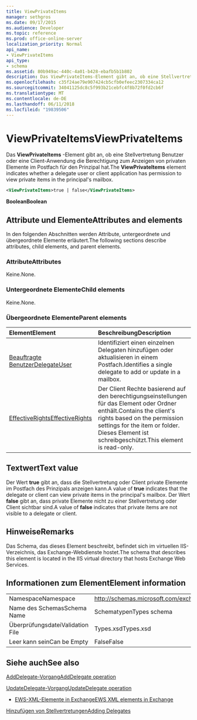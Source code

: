 ```yaml
---
title: ViewPrivateItems
manager: sethgros
ms.date: 09/17/2015
ms.audience: Developer
ms.topic: reference
ms.prod: office-online-server
localization_priority: Normal
api_name:
- ViewPrivateItems
api_type:
- schema
ms.assetid: 80b949ac-440c-4a01-b428-ebafb5b1b802
description: Das ViewPrivateItems-Element gibt an, ob eine Stellvertretung Benutzer oder eine Client-Anwendung die Berechtigung zum Anzeigen von privaten Elemente im Postfach für den Prinzipal hat.
ms.openlocfilehash: c35f24ae79e907424cb5cfb0efeec2307334ca12
ms.sourcegitcommit: 34041125dc8c5f993b21cebfc4f8b72f0fd2cb6f
ms.translationtype: MT
ms.contentlocale: de-DE
ms.lasthandoff: 06/11/2018
ms.locfileid: "19839506"
---
```

# <a name="viewprivateitems"></a><span data-ttu-id="7a205-103">ViewPrivateItems</span><span class="sxs-lookup"><span data-stu-id="7a205-103">ViewPrivateItems</span></span>

<span data-ttu-id="7a205-104">Das **ViewPrivateItems** -Element gibt an, ob eine Stellvertretung Benutzer oder eine Client-Anwendung die Berechtigung zum Anzeigen von privaten Elemente im Postfach für den Prinzipal hat.</span><span class="sxs-lookup"><span data-stu-id="7a205-104">The **ViewPrivateItems** element indicates whether a delegate user or client application has permission to view private items in the principal's mailbox.</span></span> 
  
```XML
<ViewPrivateItems>true | false</ViewPrivateItems>
```

 <span data-ttu-id="7a205-105">**Boolean**</span><span class="sxs-lookup"><span data-stu-id="7a205-105">**Boolean**</span></span>
## <a name="attributes-and-elements"></a><span data-ttu-id="7a205-106">Attribute und Elemente</span><span class="sxs-lookup"><span data-stu-id="7a205-106">Attributes and elements</span></span>

<span data-ttu-id="7a205-107">In den folgenden Abschnitten werden Attribute, untergeordnete und übergeordnete Elemente erläutert.</span><span class="sxs-lookup"><span data-stu-id="7a205-107">The following sections describe attributes, child elements, and parent elements.</span></span>
  
### <a name="attributes"></a><span data-ttu-id="7a205-108">Attribute</span><span class="sxs-lookup"><span data-stu-id="7a205-108">Attributes</span></span>

<span data-ttu-id="7a205-109">Keine.</span><span class="sxs-lookup"><span data-stu-id="7a205-109">None.</span></span>
  
### <a name="child-elements"></a><span data-ttu-id="7a205-110">Untergeordnete Elemente</span><span class="sxs-lookup"><span data-stu-id="7a205-110">Child elements</span></span>

<span data-ttu-id="7a205-111">Keine.</span><span class="sxs-lookup"><span data-stu-id="7a205-111">None.</span></span>
  
### <a name="parent-elements"></a><span data-ttu-id="7a205-112">Übergeordnete Elemente</span><span class="sxs-lookup"><span data-stu-id="7a205-112">Parent elements</span></span>

|<span data-ttu-id="7a205-113">**Element**</span><span class="sxs-lookup"><span data-stu-id="7a205-113">**Element**</span></span>|<span data-ttu-id="7a205-114">**Beschreibung**</span><span class="sxs-lookup"><span data-stu-id="7a205-114">**Description**</span></span>|
|:-----|:-----|
|[<span data-ttu-id="7a205-115">Beauftragte Benutzer</span><span class="sxs-lookup"><span data-stu-id="7a205-115">DelegateUser</span></span>](delegateuser.md) <br/> |<span data-ttu-id="7a205-116">Identifiziert einen einzelnen Delegaten hinzufügen oder aktualisieren in einem Postfach.</span><span class="sxs-lookup"><span data-stu-id="7a205-116">Identifies a single delegate to add or update in a mailbox.</span></span>  <br/> |
|[<span data-ttu-id="7a205-117">EffectiveRights</span><span class="sxs-lookup"><span data-stu-id="7a205-117">EffectiveRights</span></span>](effectiverights.md) <br/> |<span data-ttu-id="7a205-118">Der Client Rechte basierend auf den berechtigungseinstellungen für das Element oder Ordner enthält.</span><span class="sxs-lookup"><span data-stu-id="7a205-118">Contains the client's rights based on the permission settings for the item or folder.</span></span> <span data-ttu-id="7a205-119">Dieses Element ist schreibgeschützt.</span><span class="sxs-lookup"><span data-stu-id="7a205-119">This element is read-only.</span></span>  <br/> |
   
## <a name="text-value"></a><span data-ttu-id="7a205-120">Textwert</span><span class="sxs-lookup"><span data-stu-id="7a205-120">Text value</span></span>

<span data-ttu-id="7a205-121">Der Wert **true** gibt an, dass die Stellvertretung oder Client private Elemente im Postfach des Prinzipals anzeigen kann.</span><span class="sxs-lookup"><span data-stu-id="7a205-121">A value of **true** indicates that the delegate or client can view private items in the principal's mailbox.</span></span> <span data-ttu-id="7a205-122">Der Wert **false** gibt an, dass private Elemente nicht zu einer Stellvertretung oder Client sichtbar sind.</span><span class="sxs-lookup"><span data-stu-id="7a205-122">A value of **false** indicates that private items are not visible to a delegate or client.</span></span> 
  
## <a name="remarks"></a><span data-ttu-id="7a205-123">Hinweise</span><span class="sxs-lookup"><span data-stu-id="7a205-123">Remarks</span></span>

<span data-ttu-id="7a205-124">Das Schema, das dieses Element beschreibt, befindet sich im virtuellen IIS-Verzeichnis, das Exchange-Webdienste hostet.</span><span class="sxs-lookup"><span data-stu-id="7a205-124">The schema that describes this element is located in the IIS virtual directory that hosts Exchange Web Services.</span></span>
  
## <a name="element-information"></a><span data-ttu-id="7a205-125">Informationen zum Element</span><span class="sxs-lookup"><span data-stu-id="7a205-125">Element information</span></span>

|||
|:-----|:-----|
|<span data-ttu-id="7a205-126">Namespace</span><span class="sxs-lookup"><span data-stu-id="7a205-126">Namespace</span></span>  <br/> |http://schemas.microsoft.com/exchange/services/2006/types  <br/> |
|<span data-ttu-id="7a205-127">Name des Schemas</span><span class="sxs-lookup"><span data-stu-id="7a205-127">Schema Name</span></span>  <br/> |<span data-ttu-id="7a205-128">Schematypen</span><span class="sxs-lookup"><span data-stu-id="7a205-128">Types schema</span></span>  <br/> |
|<span data-ttu-id="7a205-129">Überprüfungsdatei</span><span class="sxs-lookup"><span data-stu-id="7a205-129">Validation File</span></span>  <br/> |<span data-ttu-id="7a205-130">Types.xsd</span><span class="sxs-lookup"><span data-stu-id="7a205-130">Types.xsd</span></span>  <br/> |
|<span data-ttu-id="7a205-131">Leer kann sein</span><span class="sxs-lookup"><span data-stu-id="7a205-131">Can be Empty</span></span>  <br/> |<span data-ttu-id="7a205-132">False</span><span class="sxs-lookup"><span data-stu-id="7a205-132">False</span></span>  <br/> |
   
## <a name="see-also"></a><span data-ttu-id="7a205-133">Siehe auch</span><span class="sxs-lookup"><span data-stu-id="7a205-133">See also</span></span>



[<span data-ttu-id="7a205-134">AddDelegate-Vorgang</span><span class="sxs-lookup"><span data-stu-id="7a205-134">AddDelegate operation</span></span>](adddelegate-operation.md)
  
[<span data-ttu-id="7a205-135">UpdateDelegate-Vorgang</span><span class="sxs-lookup"><span data-stu-id="7a205-135">UpdateDelegate operation</span></span>](updatedelegate-operation.md)


- [<span data-ttu-id="7a205-136">EWS-XML-Elemente in Exchange</span><span class="sxs-lookup"><span data-stu-id="7a205-136">EWS XML elements in Exchange</span></span>](ews-xml-elements-in-exchange.md)


[<span data-ttu-id="7a205-137">Hinzufügen von Stellvertretungen</span><span class="sxs-lookup"><span data-stu-id="7a205-137">Adding Delegates</span></span>](http://msdn.microsoft.com/library/3a744150-66a3-4a13-9433-793603ba5038%28Office.15%29.aspx)


